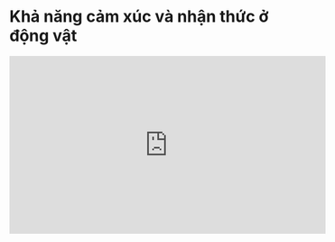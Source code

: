 # Khả năng cảm xúc và nhận thức ở động vật

<iframe width="560" height="315" src="https://www.youtube-nocookie.com/embed/IDbTCh74XIg" title="YouTube video player" frameborder="0" allow="accelerometer; autoplay; clipboard-write; encrypted-media; gyroscope; picture-in-picture" allowfullscreen></iframe>
